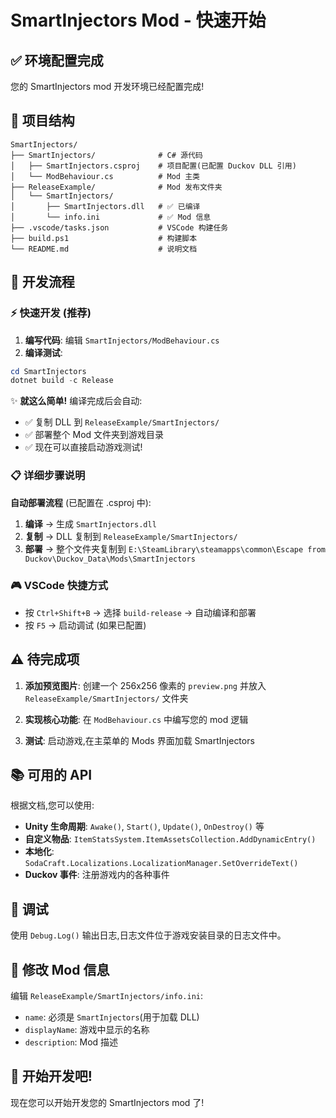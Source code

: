 # SmartInjectors Mod - 快速开始

## ✅ 环境配置完成

您的 SmartInjectors mod 开发环境已经配置完成!

## 📁 项目结构

```
SmartInjectors/
├── SmartInjectors/              # C# 源代码
│   ├── SmartInjectors.csproj    # 项目配置(已配置 Duckov DLL 引用)
│   └── ModBehaviour.cs          # Mod 主类
├── ReleaseExample/              # Mod 发布文件夹
│   └── SmartInjectors/          
│       ├── SmartInjectors.dll   # ✅ 已编译
│       └── info.ini             # ✅ Mod 信息
├── .vscode/tasks.json           # VSCode 构建任务
├── build.ps1                    # 构建脚本
└── README.md                    # 说明文档
```

## 🚀 开发流程

### ⚡ 快速开发 (推荐)

1. **编写代码**: 编辑 `SmartInjectors/ModBehaviour.cs`
2. **编译测试**: 
```powershell
cd SmartInjectors
dotnet build -c Release
```

✨ **就这么简单!** 编译完成后会自动:
- ✅ 复制 DLL 到 `ReleaseExample/SmartInjectors/`
- ✅ 部署整个 Mod 文件夹到游戏目录
- ✅ 现在可以直接启动游戏测试!

### 📋 详细步骤说明

**自动部署流程** (已配置在 .csproj 中):

1. **编译** → 生成 `SmartInjectors.dll`
2. **复制** → DLL 复制到 `ReleaseExample/SmartInjectors/`
3. **部署** → 整个文件夹复制到 `E:\SteamLibrary\steamapps\common\Escape from Duckov\Duckov_Data\Mods\SmartInjectors`

### 🎮 VSCode 快捷方式

- 按 `Ctrl+Shift+B` → 选择 `build-release` → 自动编译和部署
- 按 `F5` → 启动调试 (如果已配置)

## ⚠️ 待完成项

1. **添加预览图片**: 创建一个 256x256 像素的 `preview.png` 并放入 `ReleaseExample/SmartInjectors/` 文件夹

2. **实现核心功能**: 在 `ModBehaviour.cs` 中编写您的 mod 逻辑

3. **测试**: 启动游戏,在主菜单的 Mods 界面加载 SmartInjectors

## 📚 可用的 API

根据文档,您可以使用:

- **Unity 生命周期**: `Awake()`, `Start()`, `Update()`, `OnDestroy()` 等
- **自定义物品**: `ItemStatsSystem.ItemAssetsCollection.AddDynamicEntry()`
- **本地化**: `SodaCraft.Localizations.LocalizationManager.SetOverrideText()`
- **Duckov 事件**: 注册游戏内的各种事件

## 🐛 调试

使用 `Debug.Log()` 输出日志,日志文件位于游戏安装目录的日志文件中。

## 📝 修改 Mod 信息

编辑 `ReleaseExample/SmartInjectors/info.ini`:
- `name`: 必须是 `SmartInjectors`(用于加载 DLL)
- `displayName`: 游戏中显示的名称
- `description`: Mod 描述

## 🎉 开始开发吧!

现在您可以开始开发您的 SmartInjectors mod 了!
